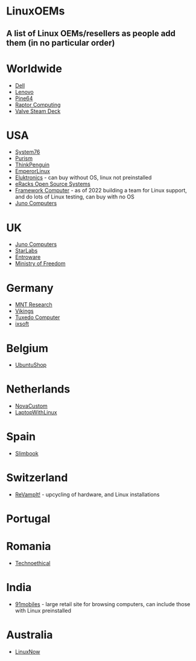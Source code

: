 # LinuxOEMs
## A list of Linux OEMs/resellers as people add them (in no particular order)

# Worldwide
* [Dell](https://www.dell.com/koa/search?q=developer%20edition#q=developer%20edition&t=default&sort=relevancy&layout=card&@dpsalessegment:radioGroup=bsd)
* [Lenovo](https://www.lenovo.com/us/en/thinkpad)
* [Pine64](https://www.pine64.org)
* [Raptor Computing](https://www.raptorcs.com/)
* [Valve Steam Deck](https://www.steamdeck.com/en/)

# USA
* [System76](https://system76.com)
* [Purism](https://puri.sm)
* [ThinkPenguin](https://www.thinkpenguin.com/)
* [EmperorLinux](http://emperorlinux.com/)
* [Eluktronics](https://www.eluktronics.com/) - can buy without OS, linux not preinstalled
* [eRacks Open Source Systems](https://eracks.com/)
* [Framework Computer](https://frame.work) - as of 2022 building a team for Linux support, and do lots of Linux testing, can buy with no OS
* [Juno Computers](https://junocomputers.com/)

# UK
* [Juno Computers](https://junocomputers.com/)
* [StarLabs](https://starlabs.systems)
* [Entroware](https://www.entroware.com)
* [Ministry of Freedom](https://minifree.org/)

# Germany
* [MNT Research](https://mntre.com/)
* [Vikings](https://store.vikings.net/)
* [Tuxedo Computer](https://www.tuxedocomputers.com/)
* [ixsoft](https://ixsoft.de/)

# Belgium
* [UbuntuShop](https://www.ubuntushop.be/)

# Netherlands
* [NovaCustom](https://configurelaptop.eu/)
* [LaptopWithLinux](https://laptopwithlinux.com/linux-laptops/)

# Spain
* [Slimbook](https://slimbook.es/)

# Switzerland
* [ReVampIt!](https://www.revamp-it.ch/index.php/en/) - upcycling of hardware, and Linux installations

# Portugal

# Romania
* [Technoethical](https://tehnoetic.com/)

# India
* [91mobiles](https://www.91mobiles.com/search_page.php?q=linux&type=all&utm_source=autosuggest) - large retail site for browsing computers, can include those with Linux preinstalled

# Australia
* [LinuxNow](https://www.linuxnow.com.au)
